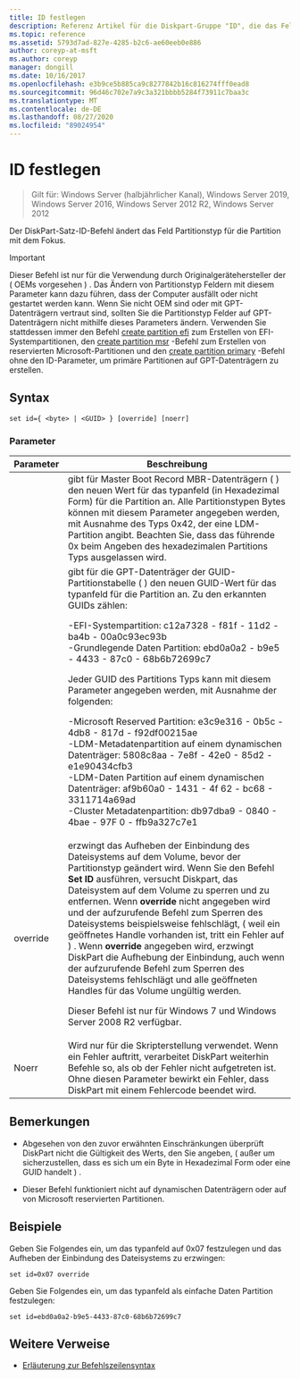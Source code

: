 ```yaml
---
title: ID festlegen
description: Referenz Artikel für die Diskpart-Gruppe "ID", die das Feld "Partitionstyp" für die Partition mit dem Fokus ändert.
ms.topic: reference
ms.assetid: 5793d7ad-827e-4285-b2c6-ae60eeb0e886
author: coreyp-at-msft
ms.author: coreyp
manager: dongill
ms.date: 10/16/2017
ms.openlocfilehash: e3b9ce5b885ca9c8277842b16c816274fff0ead8
ms.sourcegitcommit: 96d46c702e7a9c3a321bbbb5284f73911c7baa3c
ms.translationtype: MT
ms.contentlocale: de-DE
ms.lasthandoff: 08/27/2020
ms.locfileid: "89024954"
---
```

# <a name="set-id"></a>ID festlegen

> Gilt für: Windows Server (halbjährlicher Kanal), Windows Server 2019, Windows Server 2016, Windows Server 2012 R2, Windows Server 2012

Der DiskPart-Satz-ID-Befehl ändert das Feld Partitionstyp für die Partition mit dem Fokus.

> [!IMPORTANT]
> Dieser Befehl ist nur für die Verwendung durch Originalgerätehersteller der \( OEMs vorgesehen \) . Das Ändern von Partitionstyp Feldern mit diesem Parameter kann dazu führen, dass der Computer ausfällt oder nicht gestartet werden kann. Wenn Sie nicht OEM sind oder mit GPT-Datenträgern vertraut sind, sollten Sie die Partitionstyp Felder auf GPT-Datenträgern nicht mithilfe dieses Parameters ändern. Verwenden Sie stattdessen immer den Befehl [create partition efi](create-partition-efi.md) zum Erstellen von EFI-Systempartitionen, den [create partition msr](create-partition-msr.md) -Befehl zum Erstellen von reservierten Microsoft-Partitionen und den [create partition primary](create-partition-primary.md) -Befehl ohne den ID-Parameter, um primäre Partitionen auf GPT-Datenträgern zu erstellen.



## <a name="syntax"></a>Syntax

```
set id={ <byte> | <GUID> } [override] [noerr]
```

### <a name="parameters"></a>Parameter

| Parameter |                                                                                                                                                                                                                                                                                                                                                                   Beschreibung                                                                                                                                                                                                                                                                                                                                                                   |
|-----------|-------------------------------------------------------------------------------------------------------------------------------------------------------------------------------------------------------------------------------------------------------------------------------------------------------------------------------------------------------------------------------------------------------------------------------------------------------------------------------------------------------------------------------------------------------------------------------------------------------------------------------------------------------------------------------------------------------------------------------------------------|
|  <byte>   |                                                                                                                                                                                                       gibt für Master Boot Record MBR-Datenträgern \( \) den neuen Wert für das typanfeld (in Hexadezimal Form) für die Partition an. Alle Partitionstypen Bytes können mit diesem Parameter angegeben werden, mit Ausnahme des Typs 0x42, der eine LDM-Partition angibt. Beachten Sie, dass das führende 0x beim Angeben des hexadezimalen Partitions Typs ausgelassen wird.                                                                                                                                                                                                       |
|  <GUID>   | gibt für die GPT-Datenträger der GUID-Partitionstabelle \( \) den neuen GUID-Wert für das typanfeld für die Partition an. Zu den erkannten GUIDs zählen:<p>-EFI-Systempartition: c12a7328 \- f81f \- 11d2 \- ba4b \- 00a0c93ec93b<br />-Grundlegende Daten Partition: ebd0a0a2 \- b9e5 \- 4433 \- 87c0 \- 68b6b72699c7<p>Jeder GUID des Partitions Typs kann mit diesem Parameter angegeben werden, mit Ausnahme der folgenden:<p>-Microsoft Reserved Partition: e3c9e316 \- 0b5c \- 4db8 \- 817d \- f92df00215ae<br />-LDM-Metadatenpartition auf einem dynamischen Datenträger: 5808c8aa \- 7e8f \- 42e0 \- 85d2 \- e1e90434cfb3<br />-LDM-Daten Partition auf einem dynamischen Datenträger: af9b60a0 \- 1431 \- 4f 62 \- bc68 \- 3311714a69ad<br />-Cluster Metadatenpartition: db97dba9 \- 0840 \- 4bae \- 97F 0 \- ffb9a327c7e1 |
| override  |                                                                erzwingt das Aufheben der Einbindung des Dateisystems auf dem Volume, bevor der Partitionstyp geändert wird. Wenn Sie den Befehl **Set ID** ausführen, versucht Diskpart, das Dateisystem auf dem Volume zu sperren und zu entfernen. Wenn **override** nicht angegeben wird und der aufzurufende Befehl zum Sperren des Dateisystems beispielsweise fehlschlägt, \( weil ein geöffnetes Handle vorhanden ist, tritt ein Fehler auf \) . Wenn **override** angegeben wird, erzwingt DiskPart die Aufhebung der Einbindung, auch wenn der aufzurufende Befehl zum Sperren des Dateisystems fehlschlägt und alle geöffneten Handles für das Volume ungültig werden.<p>Dieser Befehl ist nur für Windows 7 und Windows Server 2008 R2 verfügbar.                                                                 |
|   Noerr   |                                                                                                                                                                                                                                                                    Wird nur für die Skripterstellung verwendet. Wenn ein Fehler auftritt, verarbeitet DiskPart weiterhin Befehle so, als ob der Fehler nicht aufgetreten ist. Ohne diesen Parameter bewirkt ein Fehler, dass DiskPart mit einem Fehlercode beendet wird.                                                                                                                                                                                                                                                                    |

## <a name="remarks"></a>Bemerkungen

-   Abgesehen von den zuvor erwähnten Einschränkungen überprüft DiskPart nicht die Gültigkeit des Werts, den Sie angeben, \( außer um sicherzustellen, dass es sich um ein Byte in Hexadezimal Form oder eine GUID handelt \) .

-   Dieser Befehl funktioniert nicht auf dynamischen Datenträgern oder auf von Microsoft reservierten Partitionen.

## <a name="examples"></a>Beispiele
Geben Sie Folgendes ein, um das typanfeld auf 0x07 festzulegen und das Aufheben der Einbindung des Dateisystems zu erzwingen:

```
set id=0x07 override
```

Geben Sie Folgendes ein, um das typanfeld als einfache Daten Partition festzulegen:

```
set id=ebd0a0a2-b9e5-4433-87c0-68b6b72699c7
```

## <a name="additional-references"></a>Weitere Verweise
- [Erläuterung zur Befehlszeilensyntax](command-line-syntax-key.md)




